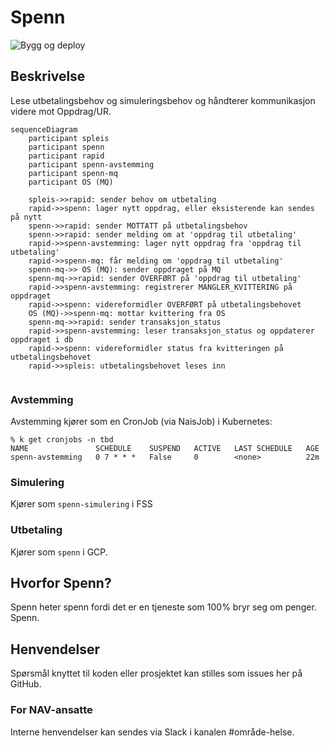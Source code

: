# Spenn

![Bygg og deploy](https://github.com/navikt/helse-spenn/workflows/Bygg%20og%20deploy/badge.svg)

## Beskrivelse

Lese utbetalingsbehov og simuleringsbehov og håndterer kommunikasjon videre mot Oppdrag/UR.

```mermaid
sequenceDiagram
    participant spleis
    participant spenn
    participant rapid
    participant spenn-avstemming   
    participant spenn-mq
    participant OS (MQ)
    
    spleis->>rapid: sender behov om utbetaling
    rapid->>spenn: lager nytt oppdrag, eller eksisterende kan sendes på nytt
    spenn->>rapid: sender MOTTATT på utbetalingsbehov
    spenn->>rapid: sender melding om at 'oppdrag til utbetaling'
    rapid->>spenn-avstemming: lager nytt oppdrag fra 'oppdrag til utbetaling'
    rapid->>spenn-mq: får melding om 'oppdrag til utbetaling'
    spenn-mq->> OS (MQ): sender oppdraget på MQ
    spenn-mq->>rapid: sender OVERFØRT på 'oppdrag til utbetaling'
    rapid->>spenn-avstemming: registrerer MANGLER_KVITTERING på oppdraget
    rapid->>spenn: videreformidler OVERFØRT på utbetalingsbehovet
    OS (MQ)->>spenn-mq: mottar kvittering fra OS
    spenn-mq->>rapid: sender transaksjon_status
    rapid->>spenn-avstemming: leser transaksjon_status og oppdaterer oppdraget i db
    rapid->>spenn: videreformidler status fra kvitteringen på utbetalingsbehovet
    rapid->>spleis: utbetalingsbehovet leses inn
    
```

### Avstemming

Avstemming kjører som en CronJob (via NaisJob) i Kubernetes:

```
% k get cronjobs -n tbd                
NAME               SCHEDULE    SUSPEND   ACTIVE   LAST SCHEDULE   AGE
spenn-avstemming   0 7 * * *   False     0        <none>          22m
```

### Simulering

Kjører som `spenn-simulering` i FSS

### Utbetaling

Kjører som `spenn` i GCP.

## Hvorfor Spenn?

Spenn heter spenn fordi det er en tjeneste som 100% bryr seg om penger. Spenn.

## Henvendelser

Spørsmål knyttet til koden eller prosjektet kan stilles som issues her på GitHub.

### For NAV-ansatte

Interne henvendelser kan sendes via Slack i kanalen #område-helse.
